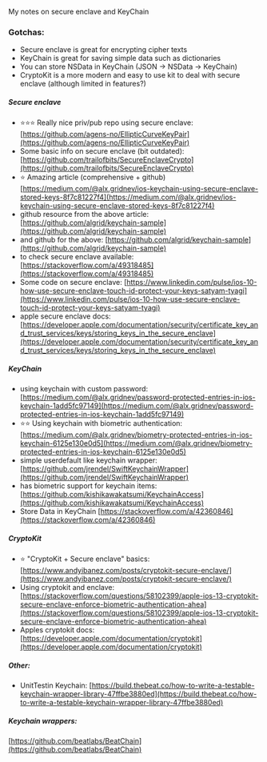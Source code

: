 My notes on secure enclave and KeyChain<!--more-->

### Gotchas:
- Secure enclave is great for encrypting cipher texts
- KeyChain is great for saving simple data such as dictionaries
- You can store NSData in KeyChain (JSON -> NSData -> KeyChain)
- CryptoKit is a more modern and easy to use kit to deal with secure enclave (although limited in features?)

##### Secure enclave
- ⭐⭐⭐ Really nice priv/pub repo using secure enclave: [https://github.com/agens-no/EllipticCurveKeyPair](https://github.com/agens-no/EllipticCurveKeyPair)  
- Some basic info on secure enclave (bit outdated): [https://github.com/trailofbits/SecureEnclaveCrypto](https://github.com/trailofbits/SecureEnclaveCrypto)
- ⭐ Amazing article (comprehensive + github) [https://medium.com/@alx.gridnev/ios-keychain-using-secure-enclave-stored-keys-8f7c81227f4](https://medium.com/@alx.gridnev/ios-keychain-using-secure-enclave-stored-keys-8f7c81227f4)  
- github resource from the above article: [https://github.com/algrid/keychain-sample](https://github.com/algrid/keychain-sample)  
- and github for the above: [https://github.com/algrid/keychain-sample](https://github.com/algrid/keychain-sample)
- to check secure enclave available: [https://stackoverflow.com/a/49318485](https://stackoverflow.com/a/49318485)
- Some code on secure enclave: [https://www.linkedin.com/pulse/ios-10-how-use-secure-enclave-touch-id-protect-your-keys-satyam-tyagi](https://www.linkedin.com/pulse/ios-10-how-use-secure-enclave-touch-id-protect-your-keys-satyam-tyagi)
- apple secure enclave docs: [https://developer.apple.com/documentation/security/certificate_key_and_trust_services/keys/storing_keys_in_the_secure_enclave](https://developer.apple.com/documentation/security/certificate_key_and_trust_services/keys/storing_keys_in_the_secure_enclave)

##### KeyChain
- using keychain with custom password: [https://medium.com/@alx.gridnev/password-protected-entries-in-ios-keychain-1add5fc97149](https://medium.com/@alx.gridnev/password-protected-entries-in-ios-keychain-1add5fc97149)
- ⭐⭐ Using keychain with biometric authentication: [https://medium.com/@alx.gridnev/biometry-protected-entries-in-ios-keychain-6125e130e0d5](https://medium.com/@alx.gridnev/biometry-protected-entries-in-ios-keychain-6125e130e0d5)
- simple userdefault like keychain wrapper: [https://github.com/jrendel/SwiftKeychainWrapper](https://github.com/jrendel/SwiftKeychainWrapper)
- has biometric support for keychain items: [https://github.com/kishikawakatsumi/KeychainAccess](https://github.com/kishikawakatsumi/KeychainAccess)
- Store Data in KeyChain [https://stackoverflow.com/a/42360846](https://stackoverflow.com/a/42360846)  

##### CryptoKit
- ⭐ "CryptoKit + Secure enclave" basics: [https://www.andyibanez.com/posts/cryptokit-secure-enclave/](https://www.andyibanez.com/posts/cryptokit-secure-enclave/)
- Using cryptokit and enclave: [https://stackoverflow.com/questions/58102399/apple-ios-13-cryptokit-secure-enclave-enforce-biometric-authentication-ahea](https://stackoverflow.com/questions/58102399/apple-ios-13-cryptokit-secure-enclave-enforce-biometric-authentication-ahea)
- Apples cryptokit docs: [https://developer.apple.com/documentation/cryptokit](https://developer.apple.com/documentation/cryptokit)


##### Other:
- UnitTestin Keychain: [https://build.thebeat.co/how-to-write-a-testable-keychain-wrapper-library-47ffbe3880ed](https://build.thebeat.co/how-to-write-a-testable-keychain-wrapper-library-47ffbe3880ed)



##### Keychain wrappers:
[https://github.com/beatlabs/BeatChain](https://github.com/beatlabs/BeatChain)
